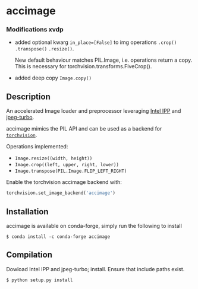# accimage

### Modifications xvdp
* added optional kwarg `in_place=[False]` to img operations `.crop()` `.transpose()` `.resize()`.
  
  New default behaviour matches PIL.Image, i.e. operations return a copy. 
  This is necessary for torchvision.transforms.FiveCrop().
  
* added deep copy
`Image.copy()`

## Description
An accelerated Image loader and preprocessor leveraging [Intel
IPP](https://software.intel.com/en-us/intel-ipp) and [jpeg-turbo](https://libjpeg-turbo.org/).

accimage mimics the PIL API and can be used as a backend for
[`torchvision`](https://github.com/pytorch/vision).

Operations implemented:

- `Image.resize((width, height))`
- `Image.crop((left, upper, right, lower))`
- `Image.transpose(PIL.Image.FLIP_LEFT_RIGHT)`

Enable the torchvision accimage backend with:

```python
torchvision.set_image_backend('accimage')
```

## Installation

accimage is available on conda-forge, simply run the following to install

```
$ conda install -c conda-forge accimage
```
## Compilation
Dowload Intel IPP and jpeg-turbo; install. Ensure that include paths exist.
```
$ python setup.py install
```
